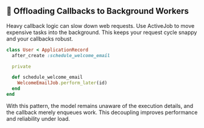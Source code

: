 ## 🔌 Offloading Callbacks to Background Workers
Heavy callback logic can slow down web requests. Use ActiveJob to move expensive tasks into the background. This keeps your request cycle snappy and your callbacks robust.

```ruby
class User < ApplicationRecord
  after_create :schedule_welcome_email

  private

  def schedule_welcome_email
    WelcomeEmailJob.perform_later(id)
  end
end
```

With this pattern, the model remains unaware of the execution details, and the callback merely enqueues work. This decoupling improves performance and reliability under load.